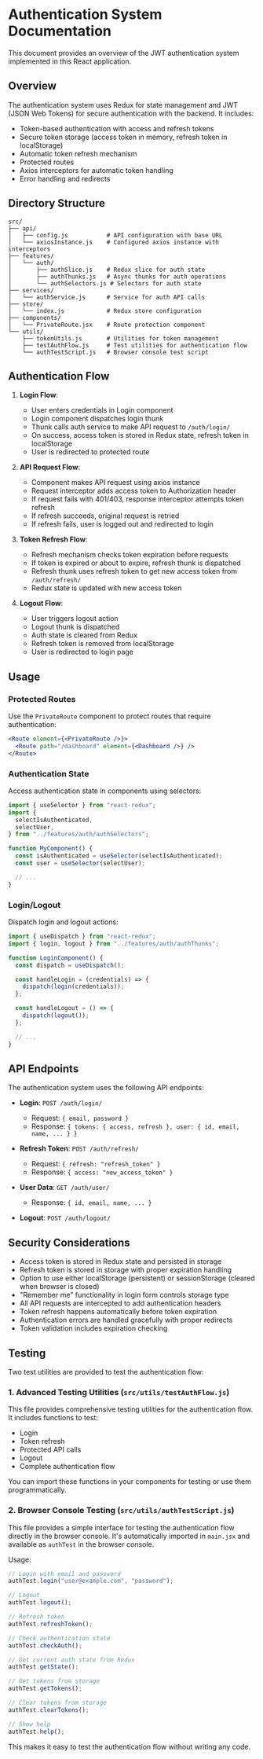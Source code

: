 # Authentication System Documentation

This document provides an overview of the JWT authentication system implemented in this React application.

## Overview

The authentication system uses Redux for state management and JWT (JSON Web Tokens) for secure authentication with the backend. It includes:

- Token-based authentication with access and refresh tokens
- Secure token storage (access token in memory, refresh token in localStorage)
- Automatic token refresh mechanism
- Protected routes
- Axios interceptors for automatic token handling
- Error handling and redirects

## Directory Structure

```
src/
├── api/
│   ├── config.js           # API configuration with base URL
│   └── axiosInstance.js    # Configured axios instance with interceptors
├── features/
│   └── auth/
│       ├── authSlice.js    # Redux slice for auth state
│       ├── authThunks.js   # Async thunks for auth operations
│       └── authSelectors.js # Selectors for auth state
├── services/
│   └── authService.js      # Service for auth API calls
├── store/
│   └── index.js            # Redux store configuration
├── components/
│   └── PrivateRoute.jsx    # Route protection component
└── utils/
    ├── tokenUtils.js       # Utilities for token management
    ├── testAuthFlow.js     # Test utilities for authentication flow
    └── authTestScript.js   # Browser console test script
```

## Authentication Flow

1. **Login Flow**:

   - User enters credentials in Login component
   - Login component dispatches login thunk
   - Thunk calls auth service to make API request to `/auth/login/`
   - On success, access token is stored in Redux state, refresh token in localStorage
   - User is redirected to protected route

2. **API Request Flow**:

   - Component makes API request using axios instance
   - Request interceptor adds access token to Authorization header
   - If request fails with 401/403, response interceptor attempts token refresh
   - If refresh succeeds, original request is retried
   - If refresh fails, user is logged out and redirected to login

3. **Token Refresh Flow**:

   - Refresh mechanism checks token expiration before requests
   - If token is expired or about to expire, refresh thunk is dispatched
   - Refresh thunk uses refresh token to get new access token from `/auth/refresh/`
   - Redux state is updated with new access token

4. **Logout Flow**:
   - User triggers logout action
   - Logout thunk is dispatched
   - Auth state is cleared from Redux
   - Refresh token is removed from localStorage
   - User is redirected to login page

## Usage

### Protected Routes

Use the `PrivateRoute` component to protect routes that require authentication:

```jsx
<Route element={<PrivateRoute />}>
  <Route path="/dashboard" element={<Dashboard />} />
</Route>
```

### Authentication State

Access authentication state in components using selectors:

```jsx
import { useSelector } from "react-redux";
import {
  selectIsAuthenticated,
  selectUser,
} from "../features/auth/authSelectors";

function MyComponent() {
  const isAuthenticated = useSelector(selectIsAuthenticated);
  const user = useSelector(selectUser);

  // ...
}
```

### Login/Logout

Dispatch login and logout actions:

```jsx
import { useDispatch } from "react-redux";
import { login, logout } from "../features/auth/authThunks";

function LoginComponent() {
  const dispatch = useDispatch();

  const handleLogin = (credentials) => {
    dispatch(login(credentials));
  };

  const handleLogout = () => {
    dispatch(logout());
  };

  // ...
}
```

## API Endpoints

The authentication system uses the following API endpoints:

- **Login**: `POST /auth/login/`

  - Request: `{ email, password }`
  - Response: `{ tokens: { access, refresh }, user: { id, email, name, ... } }`

- **Refresh Token**: `POST /auth/refresh/`

  - Request: `{ refresh: "refresh_token" }`
  - Response: `{ access: "new_access_token" }`

- **User Data**: `GET /auth/user/`

  - Response: `{ id, email, name, ... }`

- **Logout**: `POST /auth/logout/`

## Security Considerations

- Access token is stored in Redux state and persisted in storage
- Refresh token is stored in storage with proper expiration handling
- Option to use either localStorage (persistent) or sessionStorage (cleared when browser is closed)
- "Remember me" functionality in login form controls storage type
- All API requests are intercepted to add authentication headers
- Token refresh happens automatically before token expiration
- Authentication errors are handled gracefully with proper redirects
- Token validation includes expiration checking

## Testing

Two test utilities are provided to test the authentication flow:

### 1. Advanced Testing Utilities (`src/utils/testAuthFlow.js`)

This file provides comprehensive testing utilities for the authentication flow. It includes functions to test:

- Login
- Token refresh
- Protected API calls
- Logout
- Complete authentication flow

You can import these functions in your components for testing or use them programmatically.

### 2. Browser Console Testing (`src/utils/authTestScript.js`)

This file provides a simple interface for testing the authentication flow directly in the browser console. It's automatically imported in `main.jsx` and available as `authTest` in the browser console.

Usage:

```javascript
// Login with email and password
authTest.login("user@example.com", "password");

// Logout
authTest.logout();

// Refresh token
authTest.refreshToken();

// Check authentication state
authTest.checkAuth();

// Get current auth state from Redux
authTest.getState();

// Get tokens from storage
authTest.getTokens();

// Clear tokens from storage
authTest.clearTokens();

// Show help
authTest.help();
```

This makes it easy to test the authentication flow without writing any code.

